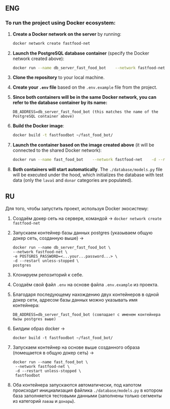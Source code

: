 ## ENG
### To run the project using Docker ecosystem:

1. **Create a Docker network on the server** by running:
   ```bash
   docker network create fastfood-net
   ```
   
2. **Launch the PostgreSQL database container** (specify the Docker network created above):
   ```bash
   docker run --name db_server_fast_food_bot    --network fastfood-net    -e POSTGRES_PASSWORD=<...your...password...>    -d --restart unless-stopped    postgres
   ```

3. **Clone the repository** to your local machine.

4. **Create your `.env` file** based on the `.env.example` file from the project.

5. **Since both containers will be in the same Docker network, you can refer to the database container by its name:**
   ```
   DB_ADDRESS=db_server_fast_food_bot (this matches the name of the PostgreSQL container above)
   ```

6. **Build the Docker image**:
   ```bash
   docker build -t fastfoodbot ~/fast_food_bot/
   ```

7. **Launch the container based on the image created above** (it will be connected to the shared Docker network):
   ```bash
   docker run --name fast_food_bot    --network fastfood-net    -d --restart unless-stopped    fastfoodbot
   ```

8. **Both containers will start automatically**. The `./database/models.py` file will be executed under the hood, which initializes the database with test data (only the `lavaš` and `donar` categories are populated).


## RU

Для того, чтобы запустить проект, используя Docker экосистему:
1. Создаём докер сеть на сервере, командой -> `docker network create fastfood-net`
2. Запускаем контейнер базы данных postgres (указываем общую докер сеть, созданную выше) ->
    ```
    docker run --name db_server_fast_food_bot \
    --network fastfood-net \
    -e POSTGRES_PASSWORD=<...your...password...> \
    -d --restart unless-stopped \
    postgres
    ```
3. Клонируем репозиторий к себе.
3. Создаём свой файл `.env` на основе файла `.env.example` из проекта.
4. Благодаря последующему нахождению двух контейнеров в одной докер сети, адресом базы данных можно указывать имя контейнера:
   
    ```
    DB_ADDRESS=db_server_fast_food_bot (совпадает с именем контейнера бызы postgres выше)
    ```
6. Билдим образ docker ->
   ```
   docker build -t fastfoodbot ~/fast_food_bot/
   ```
7. Запускаем контейнер на основе выше созданного образа (помещается в общую докер сеть) ->
   ```
   docker run --name fast_food_bot \
    --network fastfood-net \
    -d --restart unless-stopped \
    fastfoodbot
   ```
8. Оба контейнера запускаются автоматически, под капотом происходит инициализация файлика `./database/models.py` в котором база заполняется тестовыми данными (заполнены только сегменты из категорий `лаваш` и `донары`). 
